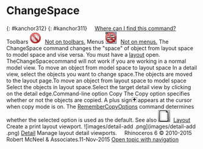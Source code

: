 ---
---


# ChangeSpace
{: #kanchor312}
{: #kanchor311}
 [![images/transparent.gif](images/transparent.gif)Where can I find this command?](javascript:void(0);) Toolbars
![images/-no-toolbar-button.png](images/-no-toolbar-button.png) [Not on toolbars.](toolbarwhattodo.html) 
Menus
![images/-no-menu-item.png](images/-no-menu-item.png) [Not on menus.](menuwhattodo.html) 
The ChangeSpace command changes the "space" of object from layout space to model space and vise versa.
You must have a [layout](layout.html) open. TheChangeSpacecommand will not work if you are working in a normal model view.
To move an object from model space to layout space
In a detail view, select the objects you want to change space.The objects are moved to the layout page.To move an object from layout space to model space
Select the objects in layout space.Select the target detail view by clicking on the detail edge.Command-line option
Copy
The Copy option specifies whether or not the objects are copied. A plus sign![images/copyplus.png](images/copyplus.png)appears at the cursor when copy mode is on.
The [RememberCopyOptions](remembercopyoptions.html) command determines whether the selected option is used as the default.
See also
![images/layout.png](images/layout.png) [Layout](layout.html) 
Create a print layout viewport.
![images/detail-add .png](images/detail-add .png) [Detail](detail.html#detail) 
Manage layout detail viewports.
&#160;
&#160;
Rhinoceros 6 © 2010-2015 Robert McNeel &amp; Associates.11-Nov-2015
 [Open topic with navigation](changespace.html) 

